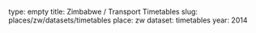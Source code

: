 type: empty
title: Zimbabwe / Transport Timetables
slug: places/zw/datasets/timetables
place: zw
dataset: timetables
year: 2014
